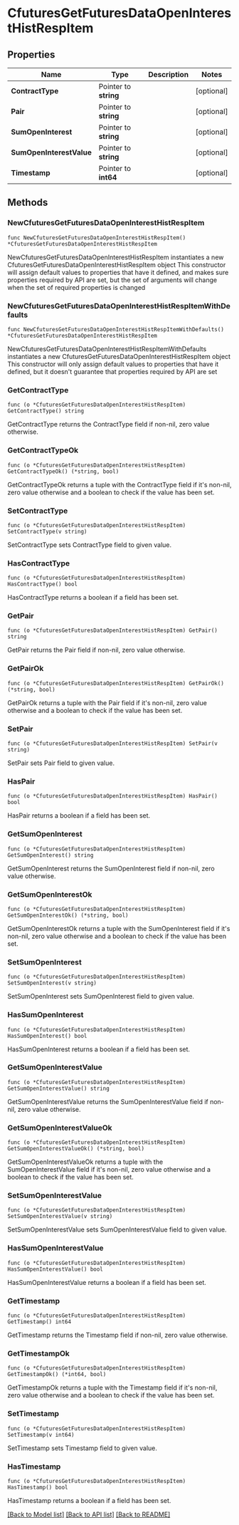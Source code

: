 # CfuturesGetFuturesDataOpenInterestHistRespItem

## Properties

Name | Type | Description | Notes
------------ | ------------- | ------------- | -------------
**ContractType** | Pointer to **string** |  | [optional] 
**Pair** | Pointer to **string** |  | [optional] 
**SumOpenInterest** | Pointer to **string** |  | [optional] 
**SumOpenInterestValue** | Pointer to **string** |  | [optional] 
**Timestamp** | Pointer to **int64** |  | [optional] 

## Methods

### NewCfuturesGetFuturesDataOpenInterestHistRespItem

`func NewCfuturesGetFuturesDataOpenInterestHistRespItem() *CfuturesGetFuturesDataOpenInterestHistRespItem`

NewCfuturesGetFuturesDataOpenInterestHistRespItem instantiates a new CfuturesGetFuturesDataOpenInterestHistRespItem object
This constructor will assign default values to properties that have it defined,
and makes sure properties required by API are set, but the set of arguments
will change when the set of required properties is changed

### NewCfuturesGetFuturesDataOpenInterestHistRespItemWithDefaults

`func NewCfuturesGetFuturesDataOpenInterestHistRespItemWithDefaults() *CfuturesGetFuturesDataOpenInterestHistRespItem`

NewCfuturesGetFuturesDataOpenInterestHistRespItemWithDefaults instantiates a new CfuturesGetFuturesDataOpenInterestHistRespItem object
This constructor will only assign default values to properties that have it defined,
but it doesn't guarantee that properties required by API are set

### GetContractType

`func (o *CfuturesGetFuturesDataOpenInterestHistRespItem) GetContractType() string`

GetContractType returns the ContractType field if non-nil, zero value otherwise.

### GetContractTypeOk

`func (o *CfuturesGetFuturesDataOpenInterestHistRespItem) GetContractTypeOk() (*string, bool)`

GetContractTypeOk returns a tuple with the ContractType field if it's non-nil, zero value otherwise
and a boolean to check if the value has been set.

### SetContractType

`func (o *CfuturesGetFuturesDataOpenInterestHistRespItem) SetContractType(v string)`

SetContractType sets ContractType field to given value.

### HasContractType

`func (o *CfuturesGetFuturesDataOpenInterestHistRespItem) HasContractType() bool`

HasContractType returns a boolean if a field has been set.

### GetPair

`func (o *CfuturesGetFuturesDataOpenInterestHistRespItem) GetPair() string`

GetPair returns the Pair field if non-nil, zero value otherwise.

### GetPairOk

`func (o *CfuturesGetFuturesDataOpenInterestHistRespItem) GetPairOk() (*string, bool)`

GetPairOk returns a tuple with the Pair field if it's non-nil, zero value otherwise
and a boolean to check if the value has been set.

### SetPair

`func (o *CfuturesGetFuturesDataOpenInterestHistRespItem) SetPair(v string)`

SetPair sets Pair field to given value.

### HasPair

`func (o *CfuturesGetFuturesDataOpenInterestHistRespItem) HasPair() bool`

HasPair returns a boolean if a field has been set.

### GetSumOpenInterest

`func (o *CfuturesGetFuturesDataOpenInterestHistRespItem) GetSumOpenInterest() string`

GetSumOpenInterest returns the SumOpenInterest field if non-nil, zero value otherwise.

### GetSumOpenInterestOk

`func (o *CfuturesGetFuturesDataOpenInterestHistRespItem) GetSumOpenInterestOk() (*string, bool)`

GetSumOpenInterestOk returns a tuple with the SumOpenInterest field if it's non-nil, zero value otherwise
and a boolean to check if the value has been set.

### SetSumOpenInterest

`func (o *CfuturesGetFuturesDataOpenInterestHistRespItem) SetSumOpenInterest(v string)`

SetSumOpenInterest sets SumOpenInterest field to given value.

### HasSumOpenInterest

`func (o *CfuturesGetFuturesDataOpenInterestHistRespItem) HasSumOpenInterest() bool`

HasSumOpenInterest returns a boolean if a field has been set.

### GetSumOpenInterestValue

`func (o *CfuturesGetFuturesDataOpenInterestHistRespItem) GetSumOpenInterestValue() string`

GetSumOpenInterestValue returns the SumOpenInterestValue field if non-nil, zero value otherwise.

### GetSumOpenInterestValueOk

`func (o *CfuturesGetFuturesDataOpenInterestHistRespItem) GetSumOpenInterestValueOk() (*string, bool)`

GetSumOpenInterestValueOk returns a tuple with the SumOpenInterestValue field if it's non-nil, zero value otherwise
and a boolean to check if the value has been set.

### SetSumOpenInterestValue

`func (o *CfuturesGetFuturesDataOpenInterestHistRespItem) SetSumOpenInterestValue(v string)`

SetSumOpenInterestValue sets SumOpenInterestValue field to given value.

### HasSumOpenInterestValue

`func (o *CfuturesGetFuturesDataOpenInterestHistRespItem) HasSumOpenInterestValue() bool`

HasSumOpenInterestValue returns a boolean if a field has been set.

### GetTimestamp

`func (o *CfuturesGetFuturesDataOpenInterestHistRespItem) GetTimestamp() int64`

GetTimestamp returns the Timestamp field if non-nil, zero value otherwise.

### GetTimestampOk

`func (o *CfuturesGetFuturesDataOpenInterestHistRespItem) GetTimestampOk() (*int64, bool)`

GetTimestampOk returns a tuple with the Timestamp field if it's non-nil, zero value otherwise
and a boolean to check if the value has been set.

### SetTimestamp

`func (o *CfuturesGetFuturesDataOpenInterestHistRespItem) SetTimestamp(v int64)`

SetTimestamp sets Timestamp field to given value.

### HasTimestamp

`func (o *CfuturesGetFuturesDataOpenInterestHistRespItem) HasTimestamp() bool`

HasTimestamp returns a boolean if a field has been set.


[[Back to Model list]](../README.md#documentation-for-models) [[Back to API list]](../README.md#documentation-for-api-endpoints) [[Back to README]](../README.md)


